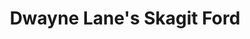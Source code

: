 ---
title: "Dwayne Lane's Skagit Ford"
url: /burlington/dwayne-lanes-skagit-ford/
shop: Autohaus
---